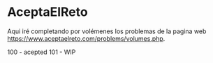 # AceptaElReto

Aqui iré completando por volémenes los problemas de la pagina web https://www.aceptaelreto.com/problems/volumes.php.

100 - acepted
101 - WIP
